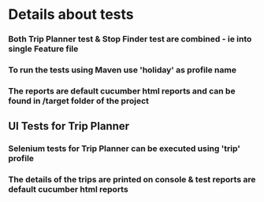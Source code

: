 # Details about tests

### Both Trip Planner test & Stop Finder test are combined - ie into single Feature file
### To run the tests using Maven use 'holiday' as profile name
### The reports are default cucumber html reports and can be found in /target folder of the project

## UI Tests for Trip Planner
### Selenium tests for Trip Planner can be executed using 'trip' profile
### The details of the trips are printed on console & test reports are default cucumber html reports
